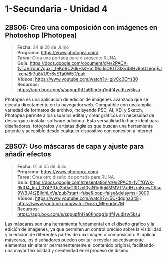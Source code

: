 # 1-Secundaria - Unidad 4

## 2BS06: Creo una composición con imágenes en Photoshop (Photopea)

> <i class="bi bi-calendar"></i> **Fecha:** 24 al 28 de Junio<br><i class="bi bi-laptop"></i> **Programa:** https://www.photopea.com/<br><i class="bi bi-clipboard-check"></i> **Tarea:** Crea una portada para el proyecto RUNA.<br> <i class="bi bi-card-checklist"></i> **Guía:** https://docs.google.com/document/d/e/2PACX-1vTJVrroun7guxL_feKpRC26kHsKHmlf9dJsOtGT3IXv4SHv9nGzepgEJIxehJ8r7u8VU9r6vETa0W5T/pub <br> <i class="bi bi-youtube txt-red"></i> **Videos:** https://www.youtube.com/watch?v=gjvCc0OYs30<br><i class="bi bi-files"></i> **Recursos:** https://app.box.com/s/sppupfhf2a6flndqg1q4f4yudlzw5ksu

Photopea es una aplicación de edición de imágenes avanzada que se ejecuta directamente en tu navegador web. Compatible con una amplia variedad de formatos de archivo, incluyendo PSD, AI, XD, y Sketch, Photopea permite a los usuarios editar y crear gráficos sin necesidad de descargar o instalar software adicional. Esta versatilidad lo hace ideal para diseñadores, fotógrafos y artistas digitales que buscan una herramienta potente y accesible desde cualquier dispositivo con conexión a internet.

<div class="currentTheme">

## 2BS07: Uso máscaras de capa y ajuste para añadir efectos

> <i class="bi bi-calendar"></i> **Fecha:** 01 al 05 de Julio<br><i class="bi bi-laptop"></i> **Programa:** https://www.photopea.com/<br><i class="bi bi-clipboard-check"></i> **Tarea:** Crea otro diseño de portada para RUNA.<br> <i class="bi bi-card-checklist"></i> **Guía:** https://docs.google.com/presentation/d/e/2PACX-1vTfGWk-9kIU4_lm_L0Y4PfUc2b0aC3Dzx10yiN1q6gklMMVTVxdHzrnKrcwCRso9WBJ4t2BIldhLxVa/pub?start=false&loop=false&delayms=3000 <br> <i class="bi bi-youtube txt-red"></i> **Videos:** https://www.youtube.com/watch?v=5C-dgqna348 / https://www.youtube.com/watch?v=zo_MEpqdm7M<br><i class="bi bi-files"></i> **Recursos:** https://app.box.com/s/sppupfhf2a6flndqg1q4f4yudlzw5ksu

Las máscaras son una herramienta fundamental en el diseño gráfico y la edición de imágenes, ya que permiten un control preciso sobre la visibilidad y la edición de diferentes partes de una imagen o composición. Al aplicar máscaras, los diseñadores pueden ocultar o revelar selectivamente elementos sin alterar permanentemente el contenido original, facilitando una mayor flexibilidad y creatividad en el proceso de diseño.

</div>